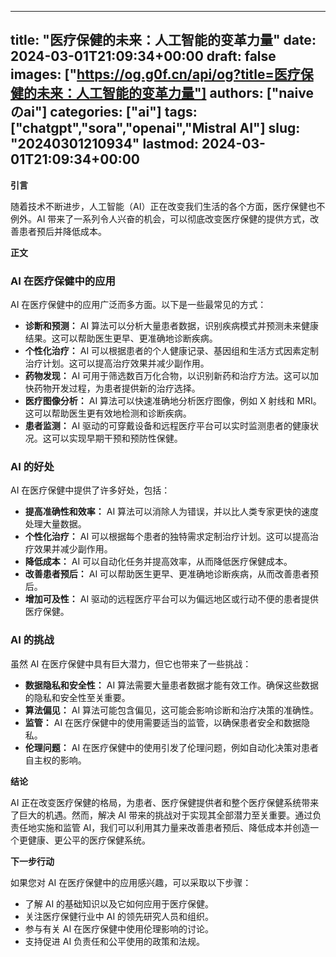 
---
title: "医疗保健的未来：人工智能的变革力量"
date: 2024-03-01T21:09:34+00:00
draft: false
images: ["https://og.g0f.cn/api/og?title=医疗保健的未来：人工智能的变革力量"]
authors: ["naiveのai"]
categories: ["ai"]
tags: ["chatgpt","sora","openai","Mistral AI"]
slug: "20240301210934"
lastmod: 2024-03-01T21:09:34+00:00
---
**引言**

随着技术不断进步，人工智能（AI）正在改变我们生活的各个方面，医疗保健也不例外。AI 带来了一系列令人兴奋的机会，可以彻底改变医疗保健的提供方式，改善患者预后并降低成本。

**正文**

### AI 在医疗保健中的应用

AI 在医疗保健中的应用广泛而多方面。以下是一些最常见的方式：

* **诊断和预测：** AI 算法可以分析大量患者数据，识别疾病模式并预测未来健康结果。这可以帮助医生更早、更准确地诊断疾病。
* **个性化治疗：** AI 可以根据患者的个人健康记录、基因组和生活方式因素定制治疗计划。这可以提高治疗效果并减少副作用。
* **药物发现：** AI 可用于筛选数百万化合物，以识别新药和治疗方法。这可以加快药物开发过程，为患者提供新的治疗选择。
* **医疗图像分析：** AI 算法可以快速准确地分析医疗图像，例如 X 射线和 MRI。这可以帮助医生更有效地检测和诊断疾病。
* **患者监测：** AI 驱动的可穿戴设备和远程医疗平台可以实时监测患者的健康状况。这可以实现早期干预和预防性保健。

### AI 的好处

AI 在医疗保健中提供了许多好处，包括：

* **提高准确性和效率：** AI 算法可以消除人为错误，并以比人类专家更快的速度处理大量数据。
* **个性化治疗：** AI 可以根据每个患者的独特需求定制治疗计划。这可以提高治疗效果并减少副作用。
* **降低成本：** AI 可以自动化任务并提高效率，从而降低医疗保健成本。
* **改善患者预后：** AI 可以帮助医生更早、更准确地诊断疾病，从而改善患者预后。
* **增加可及性：** AI 驱动的远程医疗平台可以为偏远地区或行动不便的患者提供医疗保健。

### AI 的挑战

虽然 AI 在医疗保健中具有巨大潜力，但它也带来了一些挑战：

* **数据隐私和安全性：** AI 算法需要大量患者数据才能有效工作。确保这些数据的隐私和安全性至关重要。
* **算法偏见：** AI 算法可能包含偏见，这可能会影响诊断和治疗决策的准确性。
* **监管：** AI 在医疗保健中的使用需要适当的监管，以确保患者安全和数据隐私。
* **伦理问题：** AI 在医疗保健中的使用引发了伦理问题，例如自动化决策对患者自主权的影响。

**结论**

AI 正在改变医疗保健的格局，为患者、医疗保健提供者和整个医疗保健系统带来了巨大的机遇。然而，解决 AI 带来的挑战对于实现其全部潜力至关重要。通过负责任地实施和监管 AI，我们可以利用其力量来改善患者预后、降低成本并创造一个更健康、更公平的医疗保健系统。

**下一步行动**

如果您对 AI 在医疗保健中的应用感兴趣，可以采取以下步骤：

* 了解 AI 的基础知识以及它如何应用于医疗保健。
* 关注医疗保健行业中 AI 的领先研究人员和组织。
* 参与有关 AI 在医疗保健中使用伦理影响的讨论。
* 支持促进 AI 负责任和公平使用的政策和法规。
